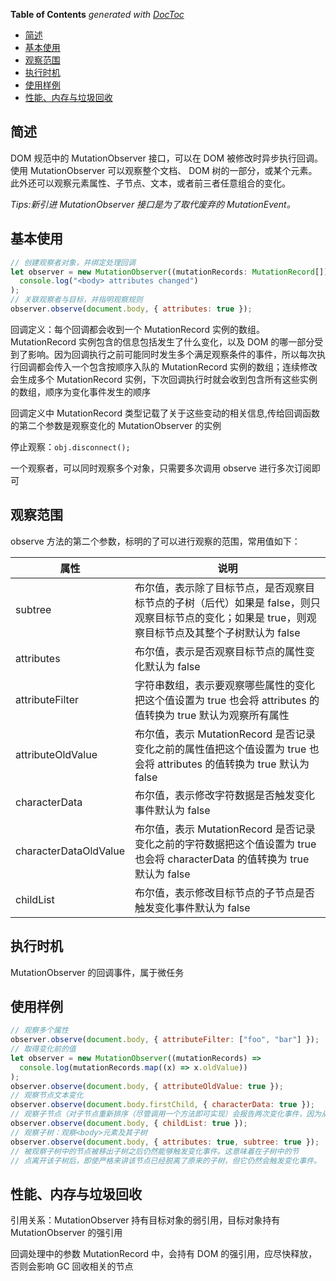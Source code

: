 <!-- START doctoc generated TOC please keep comment here to allow auto update -->
<!-- DON'T EDIT THIS SECTION, INSTEAD RE-RUN doctoc TO UPDATE -->
**Table of Contents**  *generated with [DocToc](https://github.com/thlorenz/doctoc)*

- [简述](#%E7%AE%80%E8%BF%B0)
- [基本使用](#%E5%9F%BA%E6%9C%AC%E4%BD%BF%E7%94%A8)
- [观察范围](#%E8%A7%82%E5%AF%9F%E8%8C%83%E5%9B%B4)
- [执行时机](#%E6%89%A7%E8%A1%8C%E6%97%B6%E6%9C%BA)
- [使用样例](#%E4%BD%BF%E7%94%A8%E6%A0%B7%E4%BE%8B)
- [性能、内存与垃圾回收](#%E6%80%A7%E8%83%BD%E5%86%85%E5%AD%98%E4%B8%8E%E5%9E%83%E5%9C%BE%E5%9B%9E%E6%94%B6)

<!-- END doctoc generated TOC please keep comment here to allow auto update -->

## 简述

DOM 规范中的 MutationObserver 接口，可以在 DOM 被修改时异步执行回调。使用 MutationObserver 可以观察整个文档、 DOM 树的一部分，或某个元素。此外还可以观察元素属性、子节点、文本，或者前三者任意组合的变化。

_Tips:新引进 MutationObserver 接口是为了取代废弃的 MutationEvent。_

## 基本使用

```js
// 创建观察者对象，并绑定处理回调
let observer = new MutationObserver((mutationRecords: MutationRecord[]) =>
  console.log("<body> attributes changed")
);
// 关联观察者与目标，并指明观察规则
observer.observe(document.body, { attributes: true });
```

回调定义：每个回调都会收到一个 MutationRecord 实例的数组。 MutationRecord 实例包含的信息包括发生了什么变化，以及 DOM 的哪一部分受到了影响。因为回调执行之前可能同时发生多个满足观察条件的事件，所以每次执行回调都会传入一个包含按顺序入队的 MutationRecord 实例的数组；连续修改会生成多个 MutationRecord 实例，下次回调执行时就会收到包含所有这些实例的数组，顺序为变化事件发生的顺序

回调定义中 MutationRecord 类型记载了关于这些变动的相关信息,传给回调函数的第二个参数是观察变化的 MutationObserver 的实例

停止观察：`obj.disconnect();`

一个观察者，可以同时观察多个对象，只需要多次调用 observe 进行多次订阅即可

## 观察范围

observe 方法的第二个参数，标明的了可以进行观察的范围，常用值如下：

| 属性                  | 说明                                                                                                                                              |
| --------------------- | ------------------------------------------------------------------------------------------------------------------------------------------------- |
| subtree               | 布尔值，表示除了目标节点，是否观察目标节点的子树（后代）如果是 false，则只观察目标节点的变化；如果是 true，则观察目标节点及其整个子树默认为 false |
| attributes            | 布尔值，表示是否观察目标节点的属性变化默认为 false                                                                                                |
| attributeFilter       | 字符串数组，表示要观察哪些属性的变化把这个值设置为 true 也会将 attributes 的值转换为 true 默认为观察所有属性                                      |
| attributeOldValue     | 布尔值，表示 MutationRecord 是否记录变化之前的属性值把这个值设置为 true 也会将 attributes 的值转换为 true 默认为 false                            |
| characterData         | 布尔值，表示修改字符数据是否触发变化事件默认为 false                                                                                              |
| characterDataOldValue | 布尔值，表示 MutationRecord 是否记录变化之前的字符数据把这个值设置为 true 也会将 characterData 的值转换为 true 默认为 false                       |
| childList             | 布尔值，表示修改目标节点的子节点是否触发变化事件默认为 false                                                                                      |

## 执行时机

MutationObserver 的回调事件，属于微任务

## 使用样例

```js
// 观察多个属性
observer.observe(document.body, { attributeFilter: ["foo", "bar"] });
// 取得变化前的值
let observer = new MutationObserver((mutationRecords) =>
  console.log(mutationRecords.map((x) => x.oldValue))
);
observer.observe(document.body, { attributeOldValue: true });
// 观察节点文本变化
observer.observe(document.body.firstChild, { characterData: true });
// 观察子节点（对子节点重新排序（尽管调用一个方法即可实现）会报告两次变化事件，因为从技术上会涉及先移除和再添加，就像用Proxy代理数组对象，一个push会触发两次回调一样,要修改length）
observer.observe(document.body, { childList: true });
// 观察子树：观察<body>元素及其子树
observer.observe(document.body, { attributes: true, subtree: true });
// 被观察子树中的节点被移出子树之后仍然能够触发变化事件。这意味着在子树中的节
// 点离开该子树后，即使严格来讲该节点已经脱离了原来的子树，但它仍然会触发变化事件。
```

## 性能、内存与垃圾回收

引用关系：MutationObserver 持有目标对象的弱引用，目标对象持有 MutationObserver 的强引用

回调处理中的参数 MutationRecord 中，会持有 DOM 的强引用，应尽快释放，否则会影响 GC 回收相关的节点
